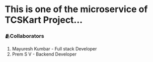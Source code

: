 
# This is one of the microservice of TCSKart Project...

 ### 🫂Collaborators
  1. Mayuresh Kumbar - Full stack Developer
  2. Prem S V - Backend Developer
